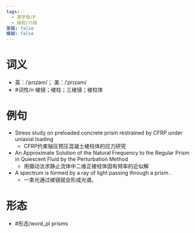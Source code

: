```yaml
---
tags:
  - 首字母/P
  - 级别/六级
掌握: false
模糊: false
---
```

# 词义
- 英：/ˈprɪzəm/； 美：/ˈprɪzəm/
- #词性/n  棱镜；棱柱；三棱镜；棱柱体
# 例句
- Stress study on preloaded concrete prism restrained by CFRP under uniaxial loading
	- CFRP约束轴压预压混凝土棱柱体的应力研究
- An Approximate Solution of the Natural Frequency to the Regular Prism in Quiescent Fluid by the Perturbation Method
	- 用摄动法求静止流体中二维正棱柱体固有频率的近似解
- A spectrum is formed by a ray of light passing through a prism .
	- 一束光通过棱镜就会形成光谱。
# 形态
- #形态/word_pl prisms

